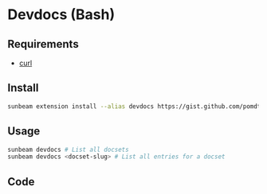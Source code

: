 # Devdocs (Bash)

## Requirements

- [curl](https://curl.haxx.se/)

## Install

```bash
sunbeam extension install --alias devdocs https://gist.github.com/pomdtr/287f173468d1d0e43a43972729d513ec
```

## Usage

```bash
sunbeam devdocs # List all docsets
sunbeam devdocs <docset-slug> # List all entries for a docset
```

## Code

<script src="https://gist.github.com/pomdtr/287f173468d1d0e43a43972729d513ec.js"></script>
